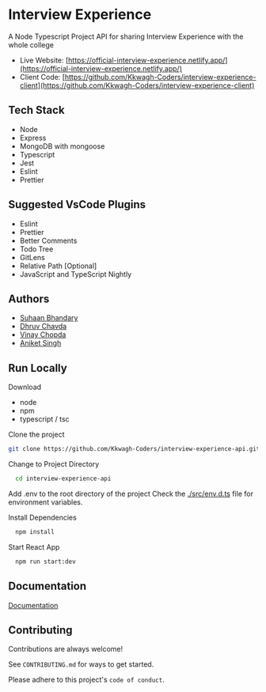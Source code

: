 # Interview Experience

A Node Typescript Project API for sharing Interview Experience with the whole college

- Live Website: [https://official-interview-experience.netlify.app/](https://official-interview-experience.netlify.app/)
- Client Code: [https://github.com/Kkwagh-Coders/interview-experience-client](https://github.com/Kkwagh-Coders/interview-experience-client)

## Tech Stack

- Node
- Express
- MongoDB with mongoose
- Typescript
- Jest
- Eslint
- Prettier

## Suggested VsCode Plugins

- Eslint
- Prettier
- Better Comments
- Todo Tree
- GitLens
- Relative Path [Optional]
- JavaScript and TypeScript Nightly

## Authors

- [Suhaan Bhandary](https://github.com/Suhaan-Bhandary)
- [Dhruv Chavda](https://github.com/DhruvC10)
- [Vinay Chopda](https://github.com/AlgorithmChopda)
- [Aniket Singh](https://github.com/aniketsingh10)

## Run Locally

Download

- node
- npm
- typescript / tsc

Clone the project

```bash
git clone https://github.com/Kkwagh-Coders/interview-experience-api.git
```

Change to Project Directory

```bash
  cd interview-experience-api
```

Add .env to the root directory of the project
Check the [./src/env.d.ts](./src/env.d.ts) file for environment variables.

Install Dependencies

```bash
  npm install
```

Start React App

```bash
  npm run start:dev
```

## Documentation

[Documentation](https://github.com/Kkwagh-Coders/interview-experience-ui/DOCUMENTATION.md)

## Contributing

Contributions are always welcome!

See `CONTRIBUTING.md` for ways to get started.

Please adhere to this project's `code of conduct`.
